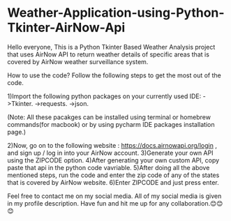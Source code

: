# Weather-Application-using-Python-Tkinter-AirNow-Api

Hello everyone,
This is a Python Tkinter Based Weather Analysis project that uses AirNow API to return weather details of specific areas that is covered by AirNow weather surveillance system.

How to use the code?
Follow the following steps to get the most out of the code.

1)Import the following python packages on your currently used IDE:
  ->Tkinter.
  ->requests.
  ->json.

(Note: All these pacakges can be installed using terminal or homebrew commands(for macbook) or by using pycharm IDE packages installation page.)

2)Now, go on to the following website : https://docs.airnowapi.org/login , and sign up / log in into your AirNow account.
3)Generate your own API using the ZIPCODE option.
4)After generating your own custom API, copy paste that api in the python code vavriable.
5)After doing all the above mentioned steps, run the code and enter the zip code of any of the states that is covered by AirNow website.
6)Enter ZIPCODE and just press enter.

Feel free to contact me on my social media. All of my social media is given in my profile description. Have fun and hit me up for any collaboration.😊😊😊
